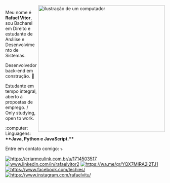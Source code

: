 <img src="https://raw.githubusercontent.com/MicaelliMedeiros/micaellimedeiros/master/image/computer-illustration.png" alt="ilustração de um computador" min-width="400px" max-width="400px" width="400px" align="right">

<p align="left"> 
  Meu nome é <b>Rafael Vitor</b>, sou Bacharel em Direito e estudante de Análise e Desenvolvimento de Sistemas. 

  Desenvolvedor back-end em construção. :muscle:

  Estudante em tempo integral, aberto à propostas de emprego. / Only studying, open to work.


  
</p>

<p align="left">
  :computer: Linguagens: <b>**Java, Python e JavaScript.**</b>
</p>



<p align="left">
Entre em contato comigo: ⤵️
</p>

<p align="left">
  <a href="#" title="Email">
  <img src="https://img.shields.io/badge/Outlook-4169e1" alt="https://criarmeulink.com.br/u/1714503517"/></a>
  <a href="#" title="LinkedIn">
  <img src="https://img.shields.io/badge/-Linkedin-0e76a8?style=flat-square&logo=Linkedin&logoColor=white&link=LINK-DO-SEU-LINKEDIN" alt="www.linkedin.com/in/rafaelvitor2"/></a>
  <a href="#" title="WhatsApp">
  <img src="https://img.shields.io/badge/-WhatsApp-25d366?style=flat-square&labelColor=25d366&logo=whatsapp&logoColor=white&link=API-DO-SEU-WHATSAPP" alt="https://wa.me/qr/YQX7MIRA2I2TJ1"/></a>
  <a href="#" title="Facebook">
  <img src="https://img.shields.io/badge/-Facebook-3b5998?style=flat-square&labelColor=3b5998&logo=facebook&logoColor=white&link=LINK-DO-SEU-FACEBOOK" alt="https://www.facebook.com/lechies/"/></a>
  <a href="#" title="Instagram">
  <img src="https://img.shields.io/badge/-Instagram-DF0174?style=flat-square&labelColor=DF0174&logo=instagram&logoColor=white&link=LINK-DO-SEU-INSTAGRAM" alt="https://www.instagram.com/rafaelvitu/"/></a>
</p>
